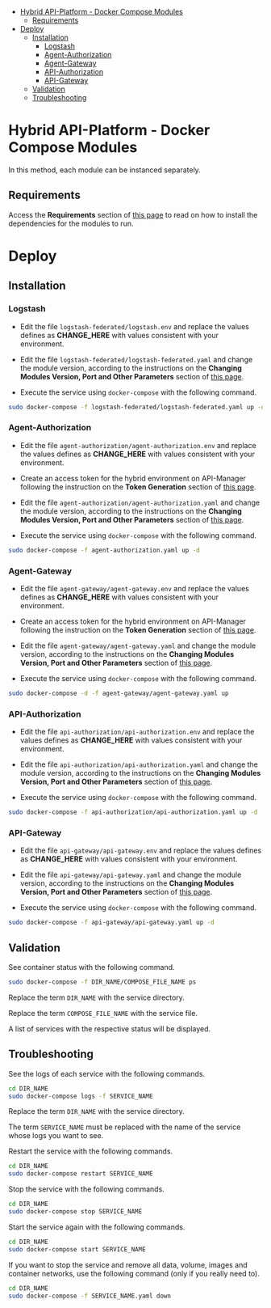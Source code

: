 <!-- TOC -->

- [Hybrid API-Platform - Docker Compose Modules](#hybrid-api-platform---docker-compose-modules)
  - [Requirements](#requirements)
- [Deploy](#deploy)
  - [Installation](#installation)
    - [Logstash](#logstash)
    - [Agent-Authorization](#agent-authorization)
    - [Agent-Gateway](#agent-gateway)
    - [API-Authorization](#api-authorization)
    - [API-Gateway](#api-gateway)
  - [Validation](#validation)
  - [Troubleshooting](#troubleshooting)

<!-- TOC -->

# Hybrid API-Platform - Docker Compose Modules

In this method, each module can be instanced separately.

## Requirements

Access the **Requirements** section of [this page](../README.md) to read on how to install the dependencies for the modules to run.

# Deploy

## Installation

### Logstash

* Edit the file ``logstash-federated/logstash.env`` and replace the values defines as **CHANGE_HERE** with values consistent with your environment.

* Edit the file ``logstash-federated/logstash-federated.yaml`` and change the module version, according to the instructions on the **Changing Modules Version, Port and Other Parameters** section of [this page](../README.md).

* Execute the service using ``docker-compose`` with the following command.

```bash
sudo docker-compose -f logstash-federated/logstash-federated.yaml up -d
```

### Agent-Authorization

* Edit the file ``agent-authorization/agent-authorization.env`` and replace the values defines as **CHANGE_HERE** with values consistent with your environment.

* Create an access token for the hybrid environment on API-Manager following the instruction on the **Token Generation** section of [this page](../README.md).

* Edit the file ``agent-authorization/agent-authorization.yaml`` and change the module version, according to the instructions on the **Changing Modules Version, Port and Other Parameters** section of [this page](../README.md).

* Execute the service using ``docker-compose`` with the following command.

```bash
sudo docker-compose -f agent-authorization.yaml up -d
```

### Agent-Gateway

* Edit the file ``agent-gateway/agent-gateway.env`` and replace the values defines as **CHANGE_HERE** with values consistent with your environment.

* Create an access token for the hybrid environment on API-Manager following the instruction on the **Token Generation** section of [this page](../README.md).

* Edit the file ``agent-gateway/agent-gateway.yaml`` and change the module version, according to the instructions on the **Changing Modules Version, Port and Other Parameters** section of [this page](../README.md).

* Execute the service using ``docker-compose`` with the following command.

```bash
sudo docker-compose -d -f agent-gateway/agent-gateway.yaml up
```

### API-Authorization

* Edit the file ``api-authorization/api-authorization.env`` and replace the values defines as **CHANGE_HERE** with values consistent with your environment.

* Edit the file ``api-authorization/api-authorization.yaml`` and change the module version, according to the instructions on the **Changing Modules Version, Port and Other Parameters** section of [this page](../README.md).

* Execute the service using ``docker-compose`` with the following command.

```bash
sudo docker-compose -f api-authorization/api-authorization.yaml up -d
```

### API-Gateway

* Edit the file ``api-gateway/api-gateway.env`` and replace the values defines as **CHANGE_HERE** with values consistent with your environment.

* Edit the file ``api-gateway/api-gateway.yaml`` and change the module version, according to the instructions on the **Changing Modules Version, Port and Other Parameters** section of [this page](../README.md).

* Execute the service using ``docker-compose`` with the following command.

```bash
sudo docker-compose -f api-gateway/api-gateway.yaml up -d
```

## Validation

See container status with the following command.

```bash
sudo docker-compose -f DIR_NAME/COMPOSE_FILE_NAME ps
```

Replace the term ``DIR_NAME`` with the service directory.

Replace the term ``COMPOSE_FILE_NAME`` with the service file.

A list of services with the respective status will be displayed.

## Troubleshooting

See the logs of each service with the following commands.

```bash
cd DIR_NAME
sudo docker-compose logs -f SERVICE_NAME
```

Replace the term ``DIR_NAME`` with the service directory.

The term ``SERVICE_NAME`` must be replaced with the name of the service whose logs you want to see.

Restart the service with the following commands.

```bash
cd DIR_NAME
sudo docker-compose restart SERVICE_NAME
```

Stop the service with the following commands.

```bash
cd DIR_NAME
sudo docker-compose stop SERVICE_NAME
```

Start the service again with the following commands.

```bash
cd DIR_NAME
sudo docker-compose start SERVICE_NAME
```

If you want to stop the service and remove all data, volume, images and container networks, use the following command (only if you really need to).

```bash
cd DIR_NAME
sudo docker-compose -f SERVICE_NAME.yaml down
```
